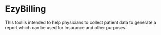 # EzyBilling
This tool is intended to help physicians to collect patient data to generate a report which can be used for Insurance and other purposes.
